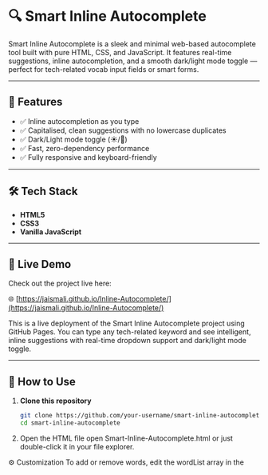 # 🔍 Smart Inline Autocomplete

Smart Inline Autocomplete is a sleek and minimal web-based autocomplete tool built with pure HTML, CSS, and JavaScript. It features real-time suggestions, inline autocompletion, and a smooth dark/light mode toggle — perfect for tech-related vocab input fields or smart forms.

---

## 🚀 Features

- ✅ Inline autocompletion as you type
- ✅ Capitalised, clean suggestions with no lowercase duplicates
- ✅ Dark/Light mode toggle (☀️/🌙)
- ✅ Fast, zero-dependency performance
- ✅ Fully responsive and keyboard-friendly

---

## 🛠️ Tech Stack

- **HTML5**
- **CSS3**
- **Vanilla JavaScript**

---
## 🚀 Live Demo

Check out the project live here:  

🌐 [https://jaismali.github.io/Inline-Autocomplete/](https://jaismali.github.io/Inline-Autocomplete/)

This is a live deployment of the Smart Inline Autocomplete project using GitHub Pages. You can type any tech-related keyword and see intelligent, inline suggestions with real-time dropdown support and dark/light mode toggle.

---

## 📂 How to Use

1. **Clone this repository**  
   ```bash
   git clone https://github.com/your-username/smart-inline-autocomplete.git
   cd smart-inline-autocomplete

2. Open the HTML file
   open Smart-Inline-Autocomplete.html
   or just double-click it in your file explorer.

⚙️ Customization
To add or remove words, edit the wordList array in the <script> section.
To change styles, modify the root variables or component styles in the <style> section.

---

## 📸Screenshot
☀️ Light Mode
---

<img width="2559" height="1348" alt="Screenshot 2025-07-12 205007" src="https://github.com/user-attachments/assets/a6e28121-c746-45da-9bc3-72b12dc30406" />

🌙 Dark Mode
---

<img width="2554" height="1346" alt="Screenshot 2025-07-12 205038" src="https://github.com/user-attachments/assets/71ce05ce-5774-4f4a-9274-590b7740d71a" />


---

📄 License
This project is open-source under the MIT License.


